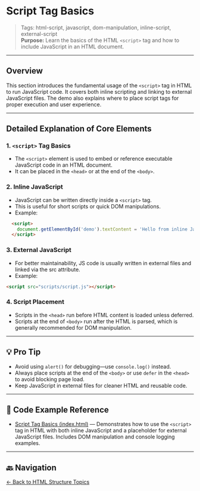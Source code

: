 # Script Tag Basics

> Tags: html-script, javascript, dom-manipulation, inline-script, external-script  
> **Purpose:** Learn the basics of the HTML `<script>` tag and how to include JavaScript in an HTML document.

---

## Overview

This section introduces the fundamental usage of the `<script>` tag in HTML to run JavaScript code. It covers both inline scripting and linking to external JavaScript files. The demo also explains where to place script tags for proper execution and user experience.

---

## Detailed Explanation of Core Elements

### 1. `<script>` Tag Basics

- The `<script>` element is used to embed or reference executable JavaScript code in an HTML document.
- It can be placed in the `<head>` or at the end of the `<body>`.

### 2. Inline JavaScript

- JavaScript can be written directly inside a `<script>` tag.
- This is useful for short scripts or quick DOM manipulations.
- Example:

```html
  <script>
    document.getElementById('demo').textContent = 'Hello from inline JavaScript!';
  </script>
```

### 3. External JavaScript

- For better maintainability, JS code is usually written in external files and linked via the src attribute.
- Example:

```html
<script src="scripts/script.js"></script>
```

### 4. Script Placement

- Scripts in the `<head>` run before HTML content is loaded unless deferred.
- Scripts at the end of `<body>` run after the HTML is parsed, which is generally recommended for DOM manipulation.

---

## 💡 Pro Tip

- Avoid using `alert()` for debugging—use `console.log()` instead.
- Always place scripts at the end of the `<body>` or use `defer` in the `<head>` to avoid blocking page load.
- Keep JavaScript in external files for cleaner HTML and reusable code.

---

## 🧪 Code Example Reference

- [Script Tag Basics (index.html)](index.html) — Demonstrates how to use the `<script>` tag in HTML with both inline JavaScript and a placeholder for external JavaScript files. Includes DOM manipulation and console logging examples.

---

## 🔙 Navigation

[← Back to HTML Structure Topics](../README.md)

